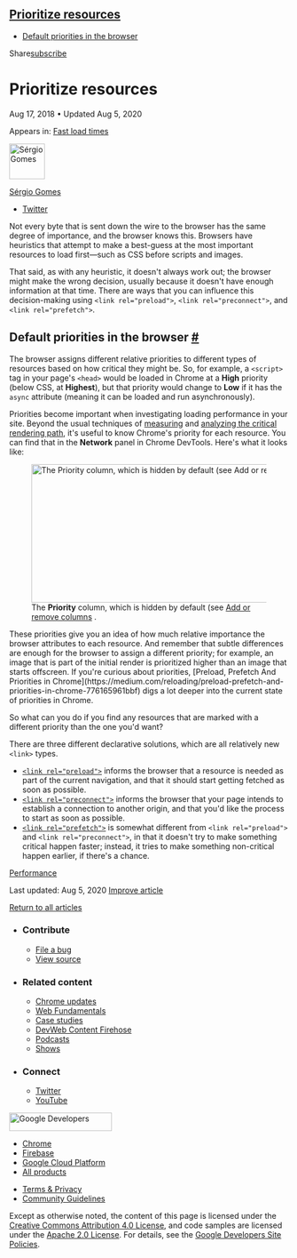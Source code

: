 





<a href="#prioritize-resources" class="w-toc__header--link">Prioritize resources</a>
------------------------------------------------------------------------------------

-   [Default priorities in the browser](#default-priorities-in-the-browser)

Share<a href="/newsletter/" class="gc-analytics-event w-actions__fab w-actions__fab--subscribe"><span>subscribe</span></a>

Prioritize resources
====================

Aug 17, 2018 <span class="w-author__separator">•</span> Updated Aug 5, 2020

<span class="w-post-signpost__title">Appears in:</span> <a href="/fast" class="w-post-signpost__link">Fast load times</a>

[<img src="https://web-dev.imgix.net/image/admin/qexUlvBmj0edRQSlsdGL.jpg?auto=format&amp;fit=crop&amp;h=64&amp;w=64" alt="Sérgio Gomes" class="w-author__image" sizes="(min-width: 64px) 64px, calc(100vw - 48px)" srcset="https://web-dev.imgix.net/image/admin/qexUlvBmj0edRQSlsdGL.jpg?fit=crop&amp;h=64&amp;w=64&amp;auto=format&amp;dpr=1&amp;q=75, https://web-dev.imgix.net/image/admin/qexUlvBmj0edRQSlsdGL.jpg?fit=crop&amp;h=64&amp;w=64&amp;auto=format&amp;dpr=2&amp;q=50 2x, https://web-dev.imgix.net/image/admin/qexUlvBmj0edRQSlsdGL.jpg?fit=crop&amp;h=64&amp;w=64&amp;auto=format&amp;dpr=3&amp;q=35 3x, https://web-dev.imgix.net/image/admin/qexUlvBmj0edRQSlsdGL.jpg?fit=crop&amp;h=64&amp;w=64&amp;auto=format&amp;dpr=4&amp;q=23 4x, https://web-dev.imgix.net/image/admin/qexUlvBmj0edRQSlsdGL.jpg?fit=crop&amp;h=64&amp;w=64&amp;auto=format&amp;dpr=5&amp;q=20 5x" width="64" height="64" />](/authors/sgomes/)

<a href="/authors/sgomes/" class="w-author__name-link">Sérgio Gomes</a>

-   <a href="https://twitter.com/sergiomdgomes" class="w-author__link">Twitter</a>

Not every byte that is sent down the wire to the browser has the same degree of importance, and the browser knows this. Browsers have heuristics that attempt to make a best-guess at the most important resources to load first—such as CSS before scripts and images.

That said, as with any heuristic, it doesn't always work out; the browser might make the wrong decision, usually because it doesn't have enough information at that time. There are ways that you can influence this decision-making using `<link rel="preload">`, `<link rel="preconnect">`, and `<link rel="prefetch">`.

Default priorities in the browser <a href="#default-priorities-in-the-browser" class="w-headline-link">#</a>
------------------------------------------------------------------------------------------------------------

The browser assigns different relative priorities to different types of resources based on how critical they might be. So, for example, a `<script>` tag in your page's `<head>` would be loaded in Chrome at a **High** priority (below CSS, at **Highest**), but that priority would change to **Low** if it has the `async` attribute (meaning it can be loaded and run asynchronously).

Priorities become important when investigating loading performance in your site. Beyond the usual techniques of [measuring](https://developers.google.com//web/fundamentals/performance/critical-rendering-path/measure-crp) and [analyzing the critical rendering path](https://developers.google.com//web/fundamentals/performance/critical-rendering-path/analyzing-crp), it's useful to know Chrome's priority for each resource. You can find that in the **Network** panel in Chrome DevTools. Here's what it looks like:

<figure><img src="https://web-dev.imgix.net/image/admin/oqcdfVAVj2RajVWfs6ap.png?auto=format" alt="The Priority column, which is hidden by default (see Add or remove columns ." class="w-screenshot" sizes="(min-width: 800px) 800px, calc(100vw - 48px)" srcset="https://web-dev.imgix.net/image/admin/oqcdfVAVj2RajVWfs6ap.png?auto=format&amp;w=200 200w, https://web-dev.imgix.net/image/admin/oqcdfVAVj2RajVWfs6ap.png?auto=format&amp;w=228 228w, https://web-dev.imgix.net/image/admin/oqcdfVAVj2RajVWfs6ap.png?auto=format&amp;w=260 260w, https://web-dev.imgix.net/image/admin/oqcdfVAVj2RajVWfs6ap.png?auto=format&amp;w=296 296w, https://web-dev.imgix.net/image/admin/oqcdfVAVj2RajVWfs6ap.png?auto=format&amp;w=338 338w, https://web-dev.imgix.net/image/admin/oqcdfVAVj2RajVWfs6ap.png?auto=format&amp;w=385 385w, https://web-dev.imgix.net/image/admin/oqcdfVAVj2RajVWfs6ap.png?auto=format&amp;w=439 439w, https://web-dev.imgix.net/image/admin/oqcdfVAVj2RajVWfs6ap.png?auto=format&amp;w=500 500w, https://web-dev.imgix.net/image/admin/oqcdfVAVj2RajVWfs6ap.png?auto=format&amp;w=571 571w, https://web-dev.imgix.net/image/admin/oqcdfVAVj2RajVWfs6ap.png?auto=format&amp;w=650 650w, https://web-dev.imgix.net/image/admin/oqcdfVAVj2RajVWfs6ap.png?auto=format&amp;w=741 741w, https://web-dev.imgix.net/image/admin/oqcdfVAVj2RajVWfs6ap.png?auto=format&amp;w=845 845w, https://web-dev.imgix.net/image/admin/oqcdfVAVj2RajVWfs6ap.png?auto=format&amp;w=964 964w, https://web-dev.imgix.net/image/admin/oqcdfVAVj2RajVWfs6ap.png?auto=format&amp;w=1098 1098w, https://web-dev.imgix.net/image/admin/oqcdfVAVj2RajVWfs6ap.png?auto=format&amp;w=1252 1252w, https://web-dev.imgix.net/image/admin/oqcdfVAVj2RajVWfs6ap.png?auto=format&amp;w=1428 1428w, https://web-dev.imgix.net/image/admin/oqcdfVAVj2RajVWfs6ap.png?auto=format&amp;w=1600 1600w" width="800" height="249" /><figcaption>The <strong>Priority</strong> column, which is hidden by default (see <a href="https://developers.google.com/web/tools/chrome-devtools/network/reference#columns">Add or remove columns</a> .</figcaption></figure>These priorities give you an idea of how much relative importance the browser attributes to each resource. And remember that subtle differences are enough for the browser to assign a different priority; for example, an image that is part of the initial render is prioritized higher than an image that starts offscreen. If you're curious about priorities, [Preload, Prefetch And Priorities in Chrome](https://medium.com/reloading/preload-prefetch-and-priorities-in-chrome-776165961bbf) digs a lot deeper into the current state of priorities in Chrome.

So what can you do if you find any resources that are marked with a different priority than the one you'd want?

There are three different declarative solutions, which are all relatively new `<link>` types.

-   [`<link rel="preload">`](/preload-critical-assets/) informs the browser that a resource is needed as part of the current navigation, and that it should start getting fetched as soon as possible.
-   [`<link rel="preconnect">`](/preconnect-and-dns-prefetch/) informs the browser that your page intends to establish a connection to another origin, and that you'd like the process to start as soon as possible.
-   [`<link rel="prefetch">`](/link-prefetch/) is somewhat different from `<link rel="preload">` and `<link rel="preconnect">`, in that it doesn't try to make something critical happen faster; instead, it tries to make something non-critical happen earlier, if there's a chance.

<a href="/tags/performance/" class="w-chip">Performance</a>

<span class="w-mr--sm">Last updated: Aug 5, 2020 </span>[Improve article](https://github.com/GoogleChrome/web.dev/blob/master/src/site/content/en/fast/prioritize-resources/index.md)

<a href="/fast" class="gc-analytics-event w-article-navigation__link w-article-navigation__link--back w-article-navigation__link--single">Return to all articles</a>

-   ### Contribute

    -   <a href="https://github.com/GoogleChrome/web.dev/issues/new?assignees=&amp;labels=bug&amp;template=bug_report.md&amp;title=" class="w-footer__linkbox-link">File a bug</a>
    -   <a href="https://github.com/googlechrome/web.dev" class="w-footer__linkbox-link">View source</a>

-   ### Related content

    -   <a href="https://blog.chromium.org/" class="w-footer__linkbox-link">Chrome updates</a>
    -   <a href="https://developers.google.com/web/" class="w-footer__linkbox-link">Web Fundamentals</a>
    -   <a href="https://developers.google.com/web/showcase/" class="w-footer__linkbox-link">Case studies</a>
    -   <a href="https://devwebfeed.appspot.com/" class="w-footer__linkbox-link">DevWeb Content Firehose</a>
    -   <a href="/podcasts/" class="w-footer__linkbox-link">Podcasts</a>
    -   <a href="/shows/" class="w-footer__linkbox-link">Shows</a>

-   ### Connect

    -   <a href="https://www.twitter.com/ChromiumDev" class="w-footer__linkbox-link">Twitter</a>
    -   <a href="https://www.youtube.com/user/ChromeDevelopers" class="w-footer__linkbox-link">YouTube</a>

<a href="https://developers.google.com/" class="w-footer__utility-logo-link"><img src="/images/lockup-color.png" alt="Google Developers" class="w-footer__utility-logo" width="185" height="33" /></a>

-   <a href="https://developer.chrome.com/" class="w-footer__utility-link">Chrome</a>
-   <a href="https://firebase.google.com/" class="w-footer__utility-link">Firebase</a>
-   <a href="https://cloud.google.com/" class="w-footer__utility-link">Google Cloud Platform</a>
-   <a href="https://developers.google.com/products" class="w-footer__utility-link">All products</a>

<!-- -->

-   <a href="https://policies.google.com/" class="w-footer__utility-link">Terms &amp; Privacy</a>
-   <a href="/community-guidelines/" class="w-footer__utility-link">Community Guidelines</a>

Except as otherwise noted, the content of this page is licensed under the [Creative Commons Attribution 4.0 License](https://creativecommons.org/licenses/by/4.0/), and code samples are licensed under the [Apache 2.0 License](https://www.apache.org/licenses/LICENSE-2.0). For details, see the [Google Developers Site Policies](https://developers.google.com/terms/site-policies).
